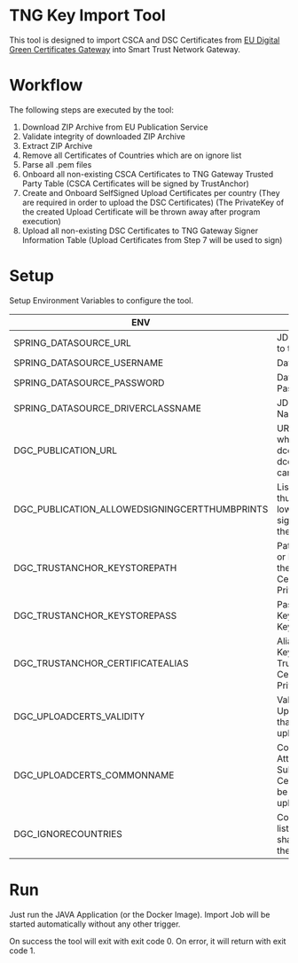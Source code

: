 # TNG Key Import Tool

This tool is designed to import CSCA and DSC Certificates
from [EU Digital Green Certificates Gateway](https://github.com/eu-digital-green-certificates/dgc-gateway) into
Smart Trust Network Gateway.

# Workflow

The following steps are executed by the tool:

1. Download ZIP Archive from EU Publication Service
2. Validate integrity of downloaded ZIP Archive
3. Extract ZIP Archive
4. Remove all Certificates of Countries which are on ignore list
5. Parse all .pem files
6. Onboard all non-existing CSCA Certificates to TNG Gateway Trusted Party Table (CSCA Certificates will be signed by
   TrustAnchor)
7. Create and Onboard SelfSigned Upload Certificates per country (They are required in order to upload the DSC
   Certificates)
   (The PrivateKey of the created Upload Certificate will be thrown away after program execution)
8. Upload all non-existing DSC Certificates to TNG Gateway Signer Information Table (Upload Certificates from Step 7
   will be used to sign)

# Setup

Setup Environment Variables to configure the tool.

| ENV                                           | Description                                                                                           | Example                                                          |
|-----------------------------------------------|-------------------------------------------------------------------------------------------------------|------------------------------------------------------------------|
| SPRING_DATASOURCE_URL                         | JDBC URL to connect to the database                                                                   | jdbc:postgresql://dbHost:5432/dbName                             |    
| SPRING_DATASOURCE_USERNAME                    | Database User Name                                                                                    | psql                                                             |    
| SPRING_DATASOURCE_PASSWORD                    | Database User Password                                                                                | s3cr3t                                                           |    
| SPRING_DATASOURCE_DRIVERCLASSNAME             | JDBC Driver Class Name                                                                                | org.postgresql.Driver                                            |    
| DGC_PUBLICATION_URL                           | URL of WebService where dcc_trustlist.zip and dcc_trustlist.zip.sig.txt can be found                  | https://ec.europa.eu/assets/eu-dcc                               |    
| DGC_PUBLICATION_ALLOWEDSIGNINGCERTTHUMBPRINTS | List of SHA-256 thumbprints (HEX, lowercase) of allowed signer certificates for the ZIP Archive       | 84b0309cb751d0660f48d96b7aff5ce950e741916b40264bc7d7c31d875e063b |    
| DGC_TRUSTANCHOR_KEYSTOREPATH                  | Path to KeyStore (JKS or PKCS#12) holding the TrustAnchor Certificate and PrivateKey                  | /var/keys/trustanchor.p12                                        |    
| DGC_TRUSTANCHOR_KEYSTOREPASS                  | Password of the KeyStore and the KeyEntry                                                             | s3cr3t                                                           |    
| DGC_TRUSTANCHOR_CERTIFICATEALIAS              | Alias of the entry in KeyStore holding the TrustAnchor Certificate and PrivateKey                     | trustanchor                                                      |    
| DGC_UPLOADCERTS_VALIDITY                      | Validity in Days of the Upload Certificates that will be issued for uploading DSC                     | 365                                                              |    
| DGC_UPLOADCERTS_COMMONNAME                    | Common Name Attribute of the Subject of the Upload Certificates that will be issued for uploading DSC | TNG Key Import Upload                                            |
| DGC_IGNORECOUNTRIES                           | Comma-seperated list of Countries which shall be ignored by the tool                                  | DE,FR                                                            |

# Run

Just run the JAVA Application (or the Docker Image). Import Job will be started automatically without any other trigger.

On success the tool will exit with exit code 0. On error, it will return with exit code 1.
